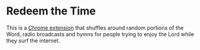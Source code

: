 Redeem the Time
===============

This is a [Chrome extension](https://chrome.google.com/webstore/detail/redeem-the-time/hfddakhjfegemmmiapocddobipkkbfgb) that shuffles around random portions of the Word, radio broadcasts and hymns for people trying to enjoy the Lord while they surf the internet.
